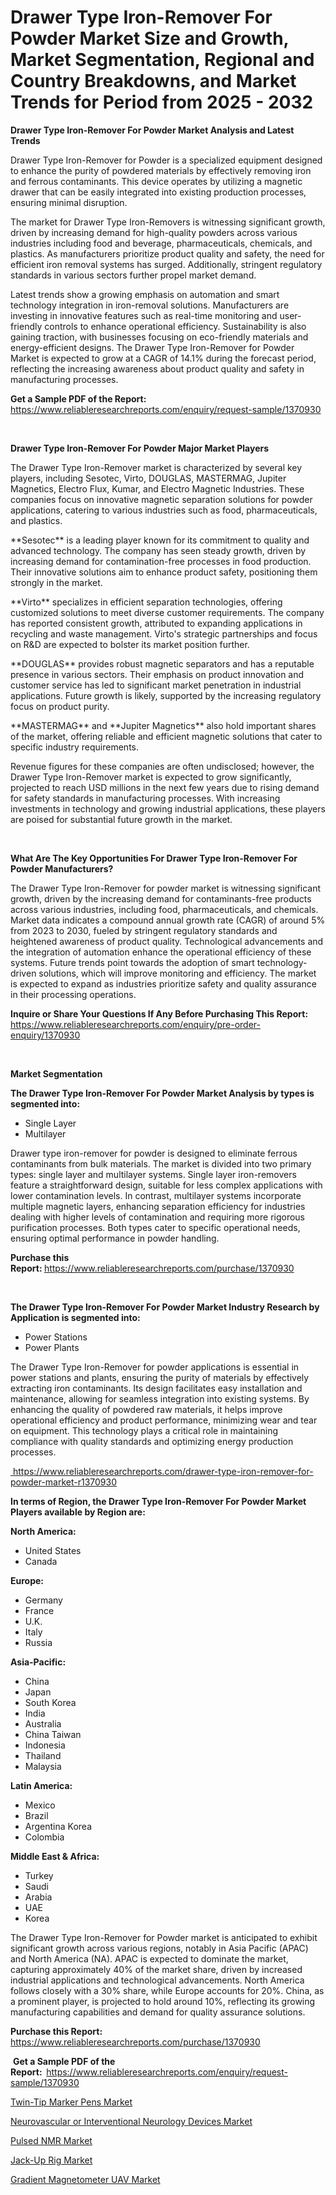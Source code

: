 <p><h1>Drawer Type Iron-Remover For Powder Market Size and Growth, Market Segmentation, Regional and Country Breakdowns, and Market Trends for Period from 2025 -  2032</h1></p><p><strong>Drawer Type Iron-Remover For Powder Market Analysis and Latest Trends</strong></p>
<p><p>Drawer Type Iron-Remover for Powder is a specialized equipment designed to enhance the purity of powdered materials by effectively removing iron and ferrous contaminants. This device operates by utilizing a magnetic drawer that can be easily integrated into existing production processes, ensuring minimal disruption. </p><p>The market for Drawer Type Iron-Removers is witnessing significant growth, driven by increasing demand for high-quality powders across various industries including food and beverage, pharmaceuticals, chemicals, and plastics. As manufacturers prioritize product quality and safety, the need for efficient iron removal systems has surged. Additionally, stringent regulatory standards in various sectors further propel market demand.</p><p>Latest trends show a growing emphasis on automation and smart technology integration in iron-removal solutions. Manufacturers are investing in innovative features such as real-time monitoring and user-friendly controls to enhance operational efficiency. Sustainability is also gaining traction, with businesses focusing on eco-friendly materials and energy-efficient designs. The Drawer Type Iron-Remover for Powder Market is expected to grow at a CAGR of 14.1% during the forecast period, reflecting the increasing awareness about product quality and safety in manufacturing processes.</p></p>
<p><strong>Get a Sample PDF of the Report:&nbsp;</strong> <a href="https://www.reliableresearchreports.com/enquiry/request-sample/1370930?utm_campaign=112&utm_medium=2&utm_source=Github&utm_content=ia&utm_term=22032025&utm_id=drawer-type-iron-remover-for-powder">https://www.reliableresearchreports.com/enquiry/request-sample/1370930</a></p>
<p>&nbsp;</p>
<p><strong>Drawer Type Iron-Remover For Powder Major Market Players</strong></p>
<p><p>The Drawer Type Iron-Remover market is characterized by several key players, including Sesotec, Virto, DOUGLAS, MASTERMAG, Jupiter Magnetics, Electro Flux, Kumar, and Electro Magnetic Industries. These companies focus on innovative magnetic separation solutions for powder applications, catering to various industries such as food, pharmaceuticals, and plastics.</p><p>**Sesotec** is a leading player known for its commitment to quality and advanced technology. The company has seen steady growth, driven by increasing demand for contamination-free processes in food production. Their innovative solutions aim to enhance product safety, positioning them strongly in the market.</p><p>**Virto** specializes in efficient separation technologies, offering customized solutions to meet diverse customer requirements. The company has reported consistent growth, attributed to expanding applications in recycling and waste management. Virto's strategic partnerships and focus on R&D are expected to bolster its market position further.</p><p>**DOUGLAS** provides robust magnetic separators and has a reputable presence in various sectors. Their emphasis on product innovation and customer service has led to significant market penetration in industrial applications. Future growth is likely, supported by the increasing regulatory focus on product purity.</p><p>**MASTERMAG** and **Jupiter Magnetics** also hold important shares of the market, offering reliable and efficient magnetic solutions that cater to specific industry requirements.</p><p>Revenue figures for these companies are often undisclosed; however, the Drawer Type Iron-Remover market is expected to grow significantly, projected to reach USD millions in the next few years due to rising demand for safety standards in manufacturing processes. With increasing investments in technology and growing industrial applications, these players are poised for substantial future growth in the market.</p></p>
<p>&nbsp;</p>
<p><strong>What Are The Key Opportunities For Drawer Type Iron-Remover For Powder Manufacturers?</strong></p>
<p><p>The Drawer Type Iron-Remover for powder market is witnessing significant growth, driven by the increasing demand for contaminants-free products across various industries, including food, pharmaceuticals, and chemicals. Market data indicates a compound annual growth rate (CAGR) of around 5% from 2023 to 2030, fueled by stringent regulatory standards and heightened awareness of product quality. Technological advancements and the integration of automation enhance the operational efficiency of these systems. Future trends point towards the adoption of smart technology-driven solutions, which will improve monitoring and efficiency. The market is expected to expand as industries prioritize safety and quality assurance in their processing operations.</p></p>
<p><strong>Inquire or Share Your Questions If Any Before Purchasing This Report:</strong> <a href="https://www.reliableresearchreports.com/enquiry/pre-order-enquiry/1370930?utm_campaign=112&utm_medium=2&utm_source=Github&utm_content=ia&utm_term=22032025&utm_id=drawer-type-iron-remover-for-powder">https://www.reliableresearchreports.com/enquiry/pre-order-enquiry/1370930</a></p>
<p>&nbsp;</p>
<p><strong>Market Segmentation</strong></p>
<p><strong>The Drawer Type Iron-Remover For Powder Market Analysis by types is segmented into:</strong></p>
<p><ul><li>Single Layer</li><li>Multilayer</li></ul></p>
<p><p>Drawer type iron-remover for powder is designed to eliminate ferrous contaminants from bulk materials. The market is divided into two primary types: single layer and multilayer systems. Single layer iron-removers feature a straightforward design, suitable for less complex applications with lower contamination levels. In contrast, multilayer systems incorporate multiple magnetic layers, enhancing separation efficiency for industries dealing with higher levels of contamination and requiring more rigorous purification processes. Both types cater to specific operational needs, ensuring optimal performance in powder handling.</p></p>
<p><strong>Purchase this Report:&nbsp;</strong><a href="https://www.reliableresearchreports.com/purchase/1370930?utm_campaign=112&utm_medium=2&utm_source=Github&utm_content=ia&utm_term=22032025&utm_id=drawer-type-iron-remover-for-powder">https://www.reliableresearchreports.com/purchase/1370930</a></p>
<p>&nbsp;</p>
<p><strong>The Drawer Type Iron-Remover For Powder Market Industry Research by Application is segmented into:</strong></p>
<p><ul><li>Power Stations</li><li>Power Plants</li></ul></p>
<p><p>The Drawer Type Iron-Remover for powder applications is essential in power stations and plants, ensuring the purity of materials by effectively extracting iron contaminants. Its design facilitates easy installation and maintenance, allowing for seamless integration into existing systems. By enhancing the quality of powdered raw materials, it helps improve operational efficiency and product performance, minimizing wear and tear on equipment. This technology plays a critical role in maintaining compliance with quality standards and optimizing energy production processes.</p></p>
<p><a href="https://www.reliableresearchreports.com/drawer-type-iron-remover-for-powder-market-r1370930?utm_campaign=112&utm_medium=2&utm_source=Github&utm_content=ia&utm_term=22032025&utm_id=drawer-type-iron-remover-for-powder">&nbsp;https://www.reliableresearchreports.com/drawer-type-iron-remover-for-powder-market-r1370930</a></p>
<p><strong>In terms of Region, the Drawer Type Iron-Remover For Powder Market Players available by Region are:</strong></p>
<p>
    <p> <strong> North America: </strong>
        <ul>
            <li>United States</li>
            <li>Canada</li>
        </ul>
        </p> 
    <p> <strong> Europe: </strong>
        <ul>
            <li>Germany</li>
            <li>France</li>
            <li>U.K.</li>
            <li>Italy</li>
            <li>Russia</li>
        </ul>
        </p> 
    <p> <strong> Asia-Pacific: </strong>
        <ul>
            <li>China</li>
            <li>Japan</li>
            <li>South Korea</li>
            <li>India</li>
            <li>Australia</li>
            <li>China Taiwan</li>
            <li>Indonesia</li>
            <li>Thailand</li>
            <li>Malaysia</li>
        </ul>
        </p> 
    <p> <strong> Latin America: </strong>
        <ul>
            <li>Mexico</li>
            <li>Brazil</li>
            <li>Argentina Korea</li>
            <li>Colombia</li>
        </ul>
        </p> 
    <p> <strong> Middle East & Africa: </strong>
        <ul>
            <li>Turkey</li>
            <li>Saudi</li>
            <li>Arabia</li>
            <li>UAE</li>
            <li>Korea</li>
        </ul>
    </p>
    </p>
<p><p>The Drawer Type Iron-Remover for Powder market is anticipated to exhibit significant growth across various regions, notably in Asia Pacific (APAC) and North America (NA). APAC is expected to dominate the market, capturing approximately 40% of the market share, driven by increased industrial applications and technological advancements. North America follows closely with a 30% share, while Europe accounts for 20%. China, as a prominent player, is projected to hold around 10%, reflecting its growing manufacturing capabilities and demand for quality assurance solutions.</p></p>
<p><strong>Purchase this Report: </strong><a href="https://www.reliableresearchreports.com/purchase/1370930?utm_campaign=112&utm_medium=2&utm_source=Github&utm_content=ia&utm_term=22032025&utm_id=drawer-type-iron-remover-for-powder">https://www.reliableresearchreports.com/purchase/1370930</a></p>
<p>&nbsp;<strong>Get a Sample PDF of the Report:&nbsp;&nbsp;</strong><a href="https://www.reliableresearchreports.com/enquiry/request-sample/1370930?utm_campaign=112&utm_medium=2&utm_source=Github&utm_content=ia&utm_term=22032025&utm_id=drawer-type-iron-remover-for-powder">https://www.reliableresearchreports.com/enquiry/request-sample/1370930</a></p>
<p><strong></strong></p>
<p><p><a href="https://github.com/ximensbisade/Market-Research-Report-List-1/blob/main/twin-tip-marker-pens-market.md?utm_campaign=112&utm_medium=2&utm_source=Github&utm_content=ia&utm_term=22032025&utm_id=drawer-type-iron-remover-for-powder">Twin-Tip Marker Pens Market</a></p><p><a href="https://github.com/neiridionna/Market-Research-Report-List-1/blob/main/neurovascular-or-interventional-neurology-devices-market.md?utm_campaign=112&utm_medium=2&utm_source=Github&utm_content=ia&utm_term=22032025&utm_id=drawer-type-iron-remover-for-powder">Neurovascular or Interventional Neurology Devices Market</a></p><p><a href="https://github.com/porstgowinjq/Market-Research-Report-List-1/blob/main/pulsed-nmr-market.md?utm_campaign=112&utm_medium=2&utm_source=Github&utm_content=ia&utm_term=22032025&utm_id=drawer-type-iron-remover-for-powder">Pulsed NMR Market</a></p><p><a href="https://github.com/amagloeaad54/Market-Research-Report-List-1/blob/main/jack-up-rig-market.md?utm_campaign=112&utm_medium=2&utm_source=Github&utm_content=ia&utm_term=22032025&utm_id=drawer-type-iron-remover-for-powder">Jack-Up Rig Market</a></p><p><a href="https://github.com/blauetrelawz/Market-Research-Report-List-1/blob/main/gradient-magnetometer-uav-market.md?utm_campaign=112&utm_medium=2&utm_source=Github&utm_content=ia&utm_term=22032025&utm_id=drawer-type-iron-remover-for-powder">Gradient Magnetometer UAV Market</a></p></p>